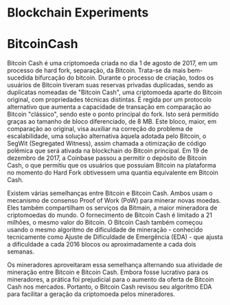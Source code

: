 # Blockchain Experiments

# BitcoinCash

Bitcoin Cash é uma criptomoeda criada no dia 1 de agosto de 2017, em um processo de hard fork, separação, da Bitcoin. Trata-se da mais bem-sucedida bifurcação do bitcoin. Durante o processo de criação, todos os usuários de Bitcoin tiveram suas reservas privadas duplicadas, sendo as duplicatas nomeadas de "Bitcoin Cash", uma criptomoeda aparte do Bitcoin original, com propriedades técnicas distintas. É regida por um protocolo alternativo que aumenta a capacidade de transação em comparação ao Bitcoin "clássico", sendo este o ponto principal do fork. Isto será permitido graças ao tamanho de bloco diferenciado, de 8 MB. Este bloco, maior, em comparação ao original, visa auxiliar na correção do problema de escalabilidade, uma solução alternativa àquela adotada pelo Bitcoin, o SegWit (Segregated Witness), assim chamada a otimização de código polêmica que será ativada na blockchain do Bitcoin principal. Em 19 de dezembro de 2017, a Coinbase passou a permitir o depósito de Bitcoin Cash, o que permitiu que os usuários que possuiam Bitcoin na plataforma no momento do Hard Fork obtivessem uma quantia equivalente em Bitcoin Cash.<br/>

Existem várias semelhanças entre Bitcoin e Bitcoin Cash. Ambos usam o mecanismo de consenso Proof of Work (PoW) para minerar novas moedas. Eles também compartilham os serviços da Bitmain, a maior mineradora de criptomoedas do mundo. O fornecimento de Bitcoin Cash é limitado a 21 milhões, o mesmo valor do Bitcoin. O Bitcoin Cash também começou usando o mesmo algoritmo de dificuldade de mineração - conhecido tecnicamente como Ajuste de Dificuldade de Emergência (EDA) - que ajusta a dificuldade a cada 2016 blocos ou aproximadamente a cada dois semanas.<br/>

Os mineradores aproveitaram essa semelhança alternando sua atividade de mineração entre Bitcoin e Bitcoin Cash. Embora fosse lucrativo para os mineradores, a prática foi prejudicial para o aumento da oferta de Bitcoin Cash nos mercados. Portanto, o Bitcoin Cash revisou seu algoritmo EDA para facilitar a geração da criptomoeda pelos mineradores.
